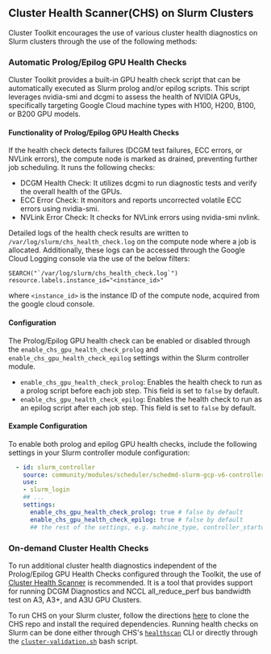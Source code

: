 ## Cluster Health Scanner(CHS) on Slurm Clusters

Cluster Toolkit encourages the use of various cluster health diagnostics on Slurm clusters through the use of the following methods:

### Automatic Prolog/Epilog GPU Health Checks

Cluster Toolkit provides a built-in GPU health check script that can be automatically executed as Slurm prolog and/or epilog scripts. This script leverages nvidia-smi and dcgmi to assess the health of NVIDIA GPUs, specifically targeting Google Cloud machine types with H100, H200, B100, or B200 GPU models.

#### Functionality of Prolog/Epilog GPU Health Checks

If the health check detects failures (DCGM test failures, ECC errors, or NVLink errors), the compute node is marked as drained, preventing further job scheduling. It runs the following checks:

- DCGM Health Check: It utilizes dcgmi to run diagnostic tests and verify the overall health of the GPUs.
- ECC Error Check: It monitors and reports uncorrected volatile ECC errors using nvidia-smi.
- NVLink Error Check: It checks for NVLink errors using nvidia-smi nvlink.

Detailed logs of the health check results are written to `/var/log/slurm/chs_health_check.log` on the compute node where a job is allocated. Additionally, these logs can be accessed through the Google Cloud Logging console via the use of the below filters:

```text
SEARCH("`/var/log/slurm/chs_health_check.log`")
resource.labels.instance_id="<instance_id>"
```

where `<instance_id>` is the instance ID of the compute node, acquired from the google cloud console.

#### Configuration

The Prolog/Epilog GPU health check can be enabled or disabled through the `enable_chs_gpu_health_check_prolog` and `enable_chs_gpu_health_check_epilog` settings within the Slurm controller module.

- `enable_chs_gpu_health_check_prolog`: Enables the health check to run as a prolog script before each job step. This field is set to `false` by default.
- `enable_chs_gpu_health_check_epilog`: Enables the health check to run as an epilog script after each job step. This field is set to `false` by default.

#### Example Configuration

To enable both prolog and epilog GPU health checks, include the following settings in your Slurm controller module configuration:

```yaml
  - id: slurm_controller
    source: community/modules/scheduler/schedmd-slurm-gcp-v6-controller
    use:
    - slurm_login
    ## ...
    settings:
      enable_chs_gpu_health_check_prolog: true # false by default
      enable_chs_gpu_health_check_epilog: true # false by default
      ## the rest of the settings, e.g. mahcine_type, controller_startup_script, login_startup_script, etc.
```

### On-demand Cluster Health Checks

To run additional cluster health diagnostics independent of the Prolog/Epilog GPU Health Checks configured through the Toolkit, the use of [Cluster Health Scanner](https://github.com/GoogleCloudPlatform/cluster-health-scanner) is recommended. It is a tool that provides support for running DCGM Diagnostics and NCCL all_reduce_perf bus bandwidth test on A3, A3+, and A3U GPU Clusters.

To run CHS on your Slurm cluster, follow the directions [here](https://github.com/GoogleCloudPlatform/cluster-health-scanner?tab=readme-ov-file#2-running-via-cluster_diag) to clone the CHS repo and install the required dependencies. Running health checks on Slurm can be done either through CHS's [`healthscan`](https://github.com/GoogleCloudPlatform/cluster-health-scanner/blob/main/cli/healthscan.py) CLI or directly through the [`cluster-validation.sh`](https://github.com/GoogleCloudPlatform/cluster-health-scanner/blob/main/deploy/slurm/cluster-validation.sh) bash script.
